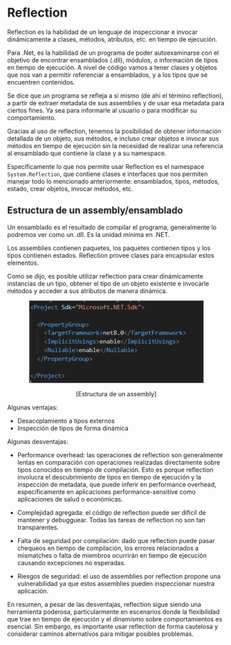 # Reflection

Reflection es la habilidad de un lenguaje de inspeccionar e invocar dinámicamente a clases, métodos, atributos, etc. en tiempo de ejecución.

Para .Net, es la habilidad de un programa de poder autoexaminarse con el objetivo de encontrar ensamblados (.dll), módulos, o información de tipos en tiempo de ejecución. A nivel de código vamos a tener clases y objetos que nos van a permitir referenciar a ensamblados, y a los tipos que se encuentren contenidos.

Se dice que un programa se refleja a sí mismo (de ahí el término reflection), a partir de extraer metadata de sus assemblies y de usar esa metadata para ciertos fines. Ya sea para informarle al usuario o para modificar su comportamiento.

Gracias al uso de reflection, tenemos la posibilidad de obtener información detallada de un objeto, sus métodos, e incluso crear objetos e invocar sus métodos en tiempo de ejecución sin la necesidad de realizar una referencia al ensamblado que contiene la clase y a su namespace.

Específicamente lo que nos permite usar Reflection es el namespace `System.Reflection`, que contiene clases e interfaces que nos permiten manejar todo lo mencionado anteriormente: ensamblados, tipos, métodos, estado, crear objetos, invocar métodos, etc.

## Estructura de un assembly/ensamblado

Un ensamblado es el resultado de compilar el programa, generalmente lo podremos ver como un .dll. Es la unidad mínima en .NET.

Los assemblies contienen paquetes, los paquetes contienen tipos y los tipos contienen estados. Reflection provee clases para encapsular estos elementos.

Como se dijo, es posible utilizar reflection para crear dinámicamente instancias de un tipo, obtener el tipo de un objeto existente e invocarle métodos y acceder a sus atributos de manera dinámica.

<p align="center">
  <img src="./images/image-9.png"/>
</p>
<p align="center">
[Estructura de un assembly]
</p>

Algunas ventajas:

- Desacoplamiento a tipos externos
- Inspección de tipos de forma dinámica

Algunas desventajas:

- Performance overhead: las operaciones de reflection son generalmente lentas en comparación con operaciones realizadas directamente sobre tipos conocidos en tiempo de compilación. Esto es porque reflection involucra el descubrimiento de tipos en tiempo de ejecución y la inspección de metadata, que puede inferir en performance overhead, específicamente en aplicaciones performance-sensitive como aplicaciones de salud o económicas.

- Complejidad agregada: el código de reflection puede ser difícil de mantener y debugguear. Todas las tareas de reflection no son tan transparentes.

- Falta de seguridad por compilación: dado que reflection puede pasar chequeos en tiempo de compilación, los errores relacionados a mismatches o falta de miembros ocurrirán en tiempo de ejecución causando excepciones no esperadas.

- Riesgos de seguridad: el uso de assemblies por reflection propone una vulnerabilidad ya que estos assemblies pueden inspeccionar nuestra aplicación.

En resumen, a pesar de las desventajas, reflection sigue siendo una herramienta poderosa, particularmente en escenarios donde la flexibilidad que trae en tiempo de ejecución y el dinamismo sobre comportamientos es esencial. Sin embargo, es importante usar reflection de forma cautelosa y considerar caminos alternativos para mitigar posibles problemas.
